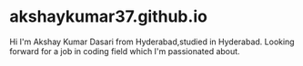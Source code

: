 # akshaykumar37.github.io
Hi I'm Akshay Kumar Dasari from Hyderabad,studied in Hyderabad. Looking forward for a job in coding field which I'm passionated about.
